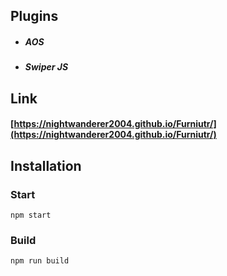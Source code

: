 ## Plugins

-  ##### AOS
-  ##### Swiper JS

## Link

#### [https://nightwanderer2004.github.io/Furniutr/](https://nightwanderer2004.github.io/Furniutr/)

## Installation

### Start

```
npm start
```

### Build

```
npm run build
```

